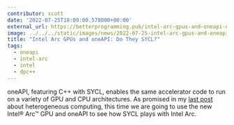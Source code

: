 ```yaml
---
contributor: scott
date: '2022-07-25T10:09:00.578000+00:00'
external_url: https://betterprogramming.pub/intel-arc-gpus-and-oneapi-do-they-sycl-9b3ba7c888b8
image: ../../../static/images/news/2022-07-25-intel-arc-gpus-and-oneapi-do-they-sycl.webp
title: "Intel Arc GPUs and oneAPI: Do They SYCL?"
tags:
  - oneapi
  - intel-arc
  - intel
  - dpc++
---
```


oneAPI, featuring C++ with SYCL, enables the same accelerator code to run on a variety of GPU and CPU architectures. As
promised in
my [last post](https://betterprogramming.pub/cuda-sycl-codeplay-and-oneapi-accelerators-for-everyone-4603fee0421) about
heterogeneous computing, this time we are going to use the new Intel® Arc™ GPU and oneAPI to see how SYCL plays with
Intel Arc.
